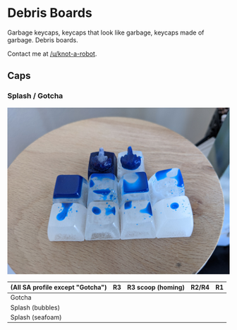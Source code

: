 # Debris Boards

Garbage keycaps, keycaps that look like garbage, keycaps made of garbage. Debris boards.

Contact me at [/u/knot-a-robot](https://www.reddit.com/user/knot-a-robot).

## Caps

### Splash / Gotcha

![Splash & Gotcha](img/splash-gotcha-v1.jpg)

| (All SA profile except "Gotcha") | R3 | R3 scoop (homing) | R2/R4 | R1 |
|----------------------------------|----|-------------------|-------|----|
| Gotcha                           |    |                   |       |    |
| Splash (bubbles)                 |    |                   |       |    |
| Splash (seafoam)                 |    |                   |       |    |
